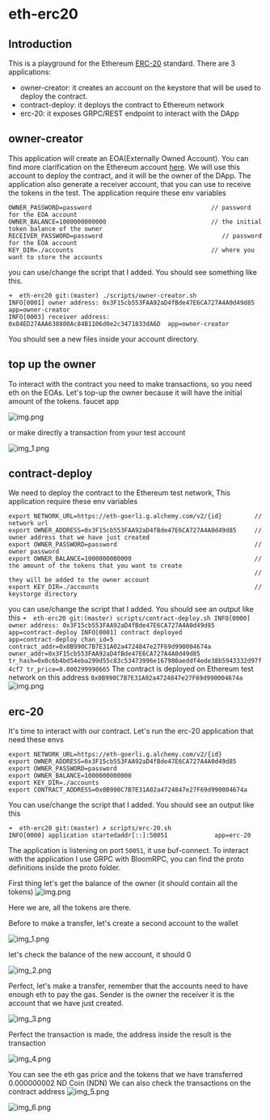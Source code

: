 # eth-erc20
## Introduction
This is a playground for the Ethereum [ERC-20](https://ethereum.org/en/developers/docs/standards/tokens/erc-20/) standard.
There are 3 applications:
- owner-creator: it creates an account on the keystore that will be used to deploy the contract. 
- contract-deploy: it deploys the contract to Ethereum network
- erc-20: it exposes GRPC/REST endpoint to interact with the DApp

## owner-creator
This application will create an EOA(Externally Owned Account). 
You can find more clarification on the Ethereum account [here](https://ethereum.org/en/developers/docs/accounts/#types-of-account).
We will use this account to deploy the contract, and it will be the owner of the DApp.
The application also generate a receiver account, that you can use to receive the tokens in the test.
The application require these env variables

```
OWNER_PASSWORD=password                                 // password for the EOA account
OWNER_BALANCE=1000000000000                             // the initial token balance of the owner
RECEIVER_PASSWORD=password                                 // password for the EOA account
KEY_DIR=./accounts                                      // where you want to store the accounts
```
you can use/change the script that I added. You should see something like this.
```
➜  eth-erc20 git:(master) ./scripts/owner-creator.sh
INFO[0001] owner address: 0x3F15cb553FAA92aD4fBde47E6CA727A4A0d49d85  app=owner-creator
INFO[0003] receiver address: 0x84ED27AAA638800Ac84B1106d0e2c3471833dA6D  app=owner-creator
```
You should see a new files inside your account directory.

## top up the owner
To interact with the contract you need to make transactions, so you need eth on the EOAs.
Let's top-up the owner because it will have the initial amount of the tokens.
faucet app

![img.png](images/img.png)

or make directly a transaction from your test account

![img_1.png](images/img_1.png)

## contract-deploy
We need to deploy the contract to the Ethereum test network, 
This application require these env variables

```
export NETWORK_URL=https://eth-goerli.g.alchemy.com/v2/{id}         // network url
export OWNER_ADDRESS=0x3F15cb553FAA92aD4fBde47E6CA727A4A0d49d85     // owner address that we have just created
export OWNER_PASSWORD=password                                      // owner password
export OWNER_BALANCE=1000000000000                                  // the amount of the tokens that you want to create
                                                                    // they will be added to the owner account
export KEY_DIR=./accounts                                           // keystorge directory
```
you can use/change the script that I added. You should see an output like this
``
➜  eth-erc20 git:(master) scripts/contract-deploy.sh
INFO[0000] owner address: 0x3F15cb553FAA92aD4fBde47E6CA727A4A0d49d85  app=contract-deploy
INFO[0001] contract deployed                             app=contract-deploy chan_id=5 contract_addr=0x0B990C7B7E31A02a4724847e27F69d990004674a owner_addr=0x3F15cb553FAA92aD4fBde47E6CA727A4A0d49d85 tr_hash=0x0c6b4bd54eba299d55c83c53473996e167980aeddf4ede38b5943332d97f4cf7 tr_price=0.000299998665
``
The contract is deployed on Ethereum test network on this address `0x0B990C7B7E31A02a4724847e27F69d990004674a`
![img.png](images/img_3.png)

## erc-20
It's time to interact with our contract.
Let's run the erc-20 application that need these envs
```
export NETWORK_URL=https://eth-goerli.g.alchemy.com/v2/{id}
export OWNER_ADDRESS=0x3F15cb553FAA92aD4fBde47E6CA727A4A0d49d85
export OWNER_PASSWORD=password
export OWNER_BALANCE=1000000000000
export KEY_DIR=./accounts
export CONTRACT_ADDRESS=0x0B990C7B7E31A02a4724847e27F69d990004674a
```
You can use/change the script that I added. You should see an output like this

```
➜  eth-erc20 git:(master) ✗ scripts/erc-20.sh
INFO[0000] application startedaddr[::]:50051             app=erc-20
```
The application is listening on port `50051`, it use buf-connect.
To interact with the application I use GRPC with BloomRPC, you can find the proto definitions inside the proto folder.

First thing let's get the balance of the owner (it should contain all the tokens)
![img.png](images/img_10.png)

Here we are, all the tokens are there.

Before to make a transfer, let's create a second account to the wallet

![img_1.png](images/img_4.png)

let's check the balance of the new account, it should 0

![img_2.png](images/img_5.png)

Perfect, let's make a transfer, remember that the accounts need to have enough eth to pay the gas.
Sender is the owner the receiver it is the account that we have just created.

![img_3.png](images/img_6.png)

Perfect the transaction is made, the address inside the result is the transaction

![img_4.png](images/img_7.png)

You can see the eth gas price and the tokens that we have transferred 0.000000002 ND Coin (NDN)
We can also check the transactions on the contract address
![img_5.png](images/img_8.png)

![img_6.png](images/img_9.png)
